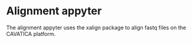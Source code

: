 # Alignment appyter

The alignment appyter uses the xalign package to align fastq files on the CAVATICA platform.
